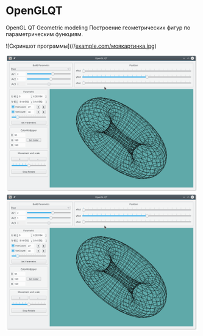 # OpenGLQT
OpenGL QT Geometric modeling
Построение геометрических фигур по параметрическим функциям.

![Скриншот программы](//<a class="vglnk" href="img_programm.png" rel="nofollow"><span>example</span><span>.</span><span>com</span><span>/моякартинка.</span><span>jpg</span></a>)

![programm](img_programm.png)
![screanshoot](https://github.com/mrvssq/OpenGLQT/blob/master/img_programm.png)
